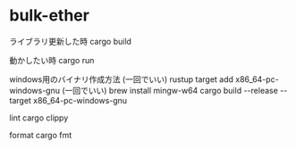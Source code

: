 # bulk-ether

ライブラリ更新した時
cargo build

動かしたい時
cargo run


windows用のバイナリ作成方法
(一回でいい)
rustup target add x86_64-pc-windows-gnu
(一回でいい)
brew install mingw-w64
cargo build --release --target x86_64-pc-windows-gnu

lint
cargo clippy

format
cargo fmt
